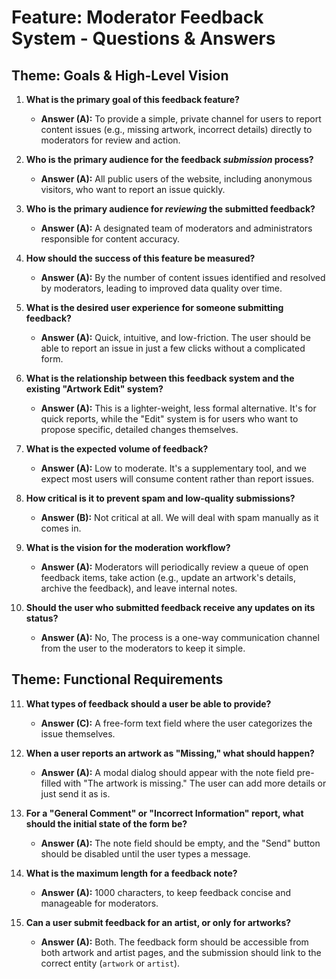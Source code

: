 # Feature: Moderator Feedback System - Questions & Answers

## Theme: Goals & High-Level Vision

1.  **What is the primary goal of this feedback feature?**
    -   **Answer (A):** To provide a simple, private channel for users to report content issues (e.g., missing artwork, incorrect details) directly to moderators for review and action.

2.  **Who is the primary audience for the feedback *submission* process?**
    -   **Answer (A):** All public users of the website, including anonymous visitors, who want to report an issue quickly.

3.  **Who is the primary audience for *reviewing* the submitted feedback?**
    -   **Answer (A):** A designated team of moderators and administrators responsible for content accuracy.

4.  **How should the success of this feature be measured?**
    -   **Answer (A):** By the number of content issues identified and resolved by moderators, leading to improved data quality over time.

5.  **What is the desired user experience for someone submitting feedback?**
    -   **Answer (A):** Quick, intuitive, and low-friction. The user should be able to report an issue in just a few clicks without a complicated form.

6.  **What is the relationship between this feedback system and the existing "Artwork Edit" system?**
    -   **Answer (A):** This is a lighter-weight, less formal alternative. It's for quick reports, while the "Edit" system is for users who want to propose specific, detailed changes themselves.

7.  **What is the expected volume of feedback?**
    -   **Answer (A):** Low to moderate. It's a supplementary tool, and we expect most users will consume content rather than report issues.

8.  **How critical is it to prevent spam and low-quality submissions?**
    -   **Answer (B):** Not critical at all. We will deal with spam manually as it comes in.

9.  **What is the vision for the moderation workflow?**
    -   **Answer (A):** Moderators will periodically review a queue of open feedback items, take action (e.g., update an artwork's details, archive the feedback), and leave internal notes.

10. **Should the user who submitted feedback receive any updates on its status?**
    -   **Answer (A):** No, The process is a one-way communication channel from the user to the moderators to keep it simple.

## Theme: Functional Requirements

11. **What types of feedback should a user be able to provide?**
    -   **Answer (C):** A free-form text field where the user categorizes the issue themselves.

12. **When a user reports an artwork as "Missing," what should happen?**
    -   **Answer (A):** A modal dialog should appear with the note field pre-filled with "The artwork is missing." The user can add more details or just send it as is.

13. **For a "General Comment" or "Incorrect Information" report, what should the initial state of the form be?**
    -   **Answer (A):** The note field should be empty, and the "Send" button should be disabled until the user types a message.

14. **What is the maximum length for a feedback note?**
    -   **Answer (A):** 1000 characters, to keep feedback concise and manageable for moderators.

15. **Can a user submit feedback for an artist, or only for artworks?**
    -   **Answer (A):** Both. The feedback form should be accessible from both artwork and artist pages, and the submission should link to the correct entity (`artwork` or `artist`).
